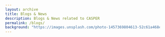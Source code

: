 ```yaml
---
layout: archive
title: Blogs & News
description: Blogs & News related to CASPER
permalink: /blogs/
background: "https://images.unsplash.com/photo-1457369804613-52c61a468e7d?ixlib=rb-4.0.3&ixid=M3wxMjA3fDB8MHxwaG90by1wYWdlfHx8fGVufDB8fHx8fA%3D%3D&auto=format&fit=crop&w=1170&q=80"
---
```


<!-- Content here would show up above your list of posts -->
